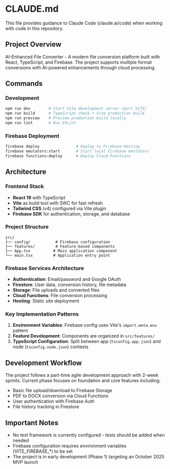# CLAUDE.md

This file provides guidance to Claude Code (claude.ai/code) when working with code in this repository.

## Project Overview

AI-Enhanced File Converter - A modern file conversion platform built with React, TypeScript, and Firebase. The project supports multiple format conversions with AI-powered enhancements through cloud processing.

## Commands

### Development
```bash
npm run dev        # Start Vite development server (port 5173)
npm run build      # TypeScript check + Vite production build
npm run preview    # Preview production build locally
npm run lint       # Run ESLint
```

### Firebase Deployment
```bash
firebase deploy                # Deploy to Firebase Hosting
firebase emulators:start       # Start local Firebase emulators
firebase functions:deploy      # Deploy Cloud Functions
```

## Architecture

### Frontend Stack
- **React 19** with TypeScript
- **Vite** as build tool with SWC for fast refresh
- **Tailwind CSS** (v4) configured via Vite plugin
- **Firebase SDK** for authentication, storage, and database

### Project Structure
```
src/
├── config/           # Firebase configuration
├── features/         # Feature-based components
├── App.tsx          # Main application component
└── main.tsx         # Application entry point
```

### Firebase Services Architecture
- **Authentication**: Email/password and Google OAuth
- **Firestore**: User data, conversion history, file metadata
- **Storage**: File uploads and converted files
- **Cloud Functions**: File conversion processing
- **Hosting**: Static site deployment

### Key Implementation Patterns

1. **Environment Variables**: Firebase config uses Vite's `import.meta.env` pattern
2. **Feature Development**: Components are organized in `src/features/`
3. **TypeScript Configuration**: Split between app (`tsconfig.app.json`) and node (`tsconfig.node.json`) contexts

## Development Workflow

The project follows a part-time agile development approach with 2-week sprints. Current phase focuses on foundation and core features including:
- Basic file upload/download to Firebase Storage
- PDF to DOCX conversion via Cloud Functions
- User authentication with Firebase Auth
- File history tracking in Firestore

## Important Notes

- No test framework is currently configured - tests should be added when needed
- Firebase configuration requires environment variables (VITE_FIREBASE_*) to be set
- The project is in early development (Phase 1) targeting an October 2025 MVP launch